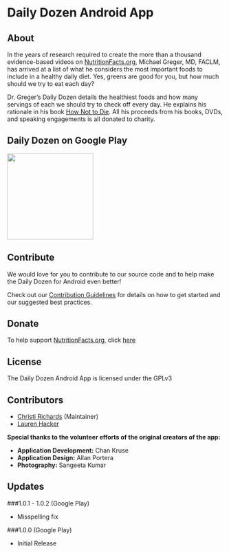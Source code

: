 Daily Dozen Android App
========================

About
-----------

In the years of research required to create the more than a thousand evidence-based videos on [NutritionFacts.org][nutritionfacts.org], Michael Greger, MD, FACLM, has arrived at a list of what he considers the most important foods to include in a healthy daily diet. Yes, greens are good for you, but how much should we try to eat each day?

Dr. Greger’s Daily Dozen details the healthiest foods and how many servings of each we should try to check off every day. He explains his rationale in his book [How Not to Die][book]. All his proceeds from his books, DVDs, and speaking engagements is all donated to charity.


Daily Dozen on Google Play
------------------

<a href="https://play.google.com/store/apps/details?id=org.nutritionfacts.dailydozen" alt="Download from Google Play" target="_blank"><img src="https://play.google.com/intl/en_us/badges/images/apps/en-play-badge.png?v=1" width="200"></a>

Contribute
------------

We would love for you to contribute to our source code and to help make the Daily Dozen for Android even better!

Check out our [Contribution Guidelines][contribute] for details on how to get started and our suggested best practices.

Donate
------

To help support [NutritionFacts.org][nutritionfacts.org], click [here][donate]

License
-------

The Daily Dozen Android App is licensed under the GPLv3

Contributors
------------

* [Christi Richards][christirichards] (Maintainer)
* [Lauren Hacker][laurenhacker]

**Special thanks to the volunteer efforts of the original creators of the app:**

- **Application Development:** Chan Kruse
- **Application Design:** Allan Portera
- **Photography:** Sangeeta Kumar

Updates
-------

###1.0.1 - 1.0.2 (Google Play)
- Misspelling fix

###1.0.0 (Google Play)
- Initial Release

[nutritionfacts.org]: http://nutritionfacts.org "NutritionFacts.org - The Latest in Nutrition Research"
[contribute]: https://github.com/nutritionfactsorg/daily-dozen-android/blob/master/CONTRIBUTING.md "Contribute to the Daily Dozen Android App"
[donate]: https://nutritionfacts.org/donate "Donate to NutritionFacts.org"
[book]: http://nutritionfacts.org/book "How Not to Die"
[digitalboro]: http://digitalboro.com/ "Digital Boro"
[christirichards]: http://github.com/christirichards "Christi Richards on GitHub"
[laurenhacker]: http://github.com/lahacker "Lauren Hacker on Github"